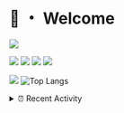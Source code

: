 # 👋 ・ Welcome
![](https://komarev.com/ghpvc/?username=Lorenzo0111)

![](https://img.shields.io/badge/Java-ED8B00?style=for-the-badge&logo=java&logoColor=white)
![](https://img.shields.io/badge/JavaScript-323330?style=for-the-badge&logo=javascript&logoColor=F7DF1E)
![](https://img.shields.io/badge/Node.js-339933?style=for-the-badge&logo=nodedotjs&logoColor=white)
![](https://img.shields.io/badge/React-20232A?style=for-the-badge&logo=react&logoColor=61DAFB)

[![](https://github-readme-stats.vercel.app/api?username=Lorenzo0111&show_icons=true&count_private=true)](https://github.com/Lorenzo0111)
![Top Langs](https://github-readme-stats.vercel.app/api/top-langs/?username=Lorenzo0111&layout=compact)

<details>
<summary>⏰ Recent Activity</summary>

<!--RECENT_ACTIVITY:start-->
1. ![prMerged] **Pull request merged:** [Lorenzo0111/RocketPlaceholders#37](https://github.com/Lorenzo0111/RocketPlaceholders/pull/37)
2. ![issueClosed] **Issue closed:** [ZombieStriker/QualityArmory#155](https://github.com/ZombieStriker/QualityArmory/issues/155)
3. ![issueClosed] **Issue closed:** [ZombieStriker/QualityArmory#178](https://github.com/ZombieStriker/QualityArmory/issues/178)
4. ![issueClosed] **Issue closed:** [ZombieStriker/QualityArmory#176](https://github.com/ZombieStriker/QualityArmory/issues/176)
5. ![comment] **Commented:** [ZombieStriker/QualityArmory#175](https://github.com/ZombieStriker/QualityArmory/issues/175#issuecomment-944463455)
6. ![issueClosed] **Issue closed:** [ZombieStriker/QualityArmory#175](https://github.com/ZombieStriker/QualityArmory/issues/175)
7. ![issueClosed] **Issue closed:** [ZombieStriker/QualityArmory#168](https://github.com/ZombieStriker/QualityArmory/issues/168)
8. ![release] Released [1.0](https://github.com/Lorenzo0111/QualityArmoryWorldGuard/releases/tag/v1.0) in [Lorenzo0111/QualityArmoryWorldGuard](https://github.com/Lorenzo0111/QualityArmoryWorldGuard)
9. ![repoCreated] Created new repository [Lorenzo0111/QualityArmoryWorldGuard](https://github.com/Lorenzo0111/QualityArmoryWorldGuard)
10. ![issueClosed] **Issue closed:** [ZombieStriker/QualityArmory#182](https://github.com/ZombieStriker/QualityArmory/issues/182)
<!--RECENT_ACTIVITY:end-->


<!--RECENT_ACTIVITY:last_update-->
Last Updated: Saturday, October 16th, 2021, 12:42:23 AM
<!--RECENT_ACTIVITY:last_update_end-->
</details>

[issueOpened]: https://cdn.jsdelivr.net/gh/Readme-Workflows/Readme-Icons@main/icons/octicons/IssueOpenedOld.svg
[issueClosed]: https://cdn.jsdelivr.net/gh/Readme-Workflows/Readme-Icons@main/icons/octicons/IssueClosedOld.svg

[prOpened]: https://cdn.jsdelivr.net/gh/Readme-Workflows/Readme-Icons@main/icons/octicons/PullRequestOpened.svg
[prClosed]: https://cdn.jsdelivr.net/gh/Readme-Workflows/Readme-Icons@main/icons/octicons/PullRequestClosed.svg
[prMerged]: https://cdn.jsdelivr.net/gh/Readme-Workflows/Readme-Icons@main/icons/octicons/PullRequestMerged.svg

[comment]: https://cdn.jsdelivr.net/gh/Readme-Workflows/Readme-Icons@main/icons/octicons/Comment.svg

[changesRequested]: https://cdn.jsdelivr.net/gh/Readme-Workflows/Readme-Icons@main/icons/octicons/RequestedChanges.svg
[approved]: https://cdn.jsdelivr.net/gh/Readme-Workflows/Readme-Icons@main/icons/octicons/ApprovedChanges.svg

[repoCreated]: https://cdn.jsdelivr.net/gh/Readme-Workflows/Readme-Icons@main/icons/octicons/Repository.svg
[release]: https://cdn.jsdelivr.net/gh/Readme-Workflows/Readme-Icons@main/icons/octicons/Release.svg
[star]: https://cdn.jsdelivr.net/gh/Readme-Workflows/Readme-Icons@main/icons/octicons/StarredRepository.svg
[wiki]: https://cdn.jsdelivr.net/gh/Readme-Workflows/Readme-Icons@main/icons/octicons/Wiki.svg
[fork]: https://cdn.jsdelivr.net/gh/Readme-Workflows/Readme-Icons@main/icons/octicons/ForkedRepository.svg
[people]: https://cdn.jsdelivr.net/gh/Readme-Workflows/Readme-Icons@main/icons/octicons/People.svg
